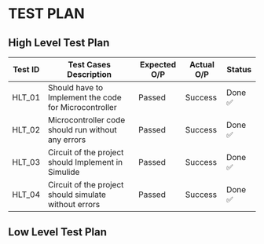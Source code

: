 # TEST PLAN
## High Level Test Plan
| Test ID |           Test Cases Description          |  Expected O/P | Actual O/P | Status|
|---------|-------------------------------------------|---------------|------------|--------
| HLT_01  | Should have to Implement the code for Microcontroller| Passed | Success | Done ✅
| HLT_02  | Microcontroller code should run without any errors| Passed | Success | Done ✅
| HLT_03  | Circuit of the project should Implement in Simulide| Passed | Success | Done ✅
| HLT_04  | Circuit of the project should simulate without errors| Passed | Success | Done ✅




















## Low Level Test Plan
